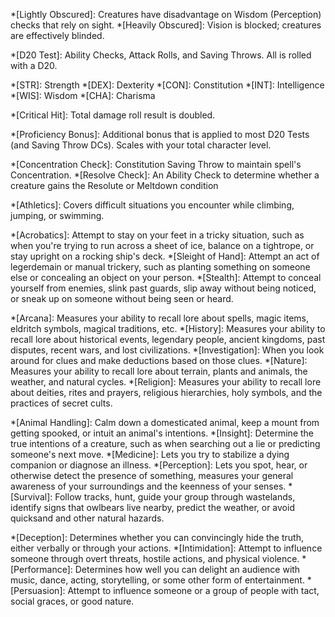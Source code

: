 *[Lightly Obscured]: Creatures have disadvantage on Wisdom (Perception) checks that rely on sight.
*[Heavily Obscured]: Vision is blocked; creatures are effectively blinded.

*[D20 Test]: Ability Checks, Attack Rolls, and Saving Throws. All is rolled with a D20.

*[STR]:	Strength
*[DEX]:	Dexterity
*[CON]:	Constitution
*[INT]:	Intelligence
*[WIS]:	Wisdom
*[CHA]:	Charisma

*[Critical Hit]: Total damage roll result is doubled.

*[Proficiency Bonus]: Additional bonus that is applied to most D20 Tests (and Saving Throw DCs). Scales with your total character level. 

*[Concentration Check]: Constitution Saving Throw to maintain spell's Concentration.
*[Resolve Check]: An Ability Check to determine whether a creature gains the Resolute or Meltdown condition

*[Athletics]: Covers difficult situations you encounter while climbing, jumping, or swimming.

*[Acrobatics]: Attempt to stay on your feet in a tricky situation, such as when you're trying to run across a sheet of ice, balance on a tightrope, or stay upright on a rocking ship's deck.
*[Sleight of Hand]: Attempt an act of legerdemain or manual trickery, such as planting something on someone else or concealing an object on your person.
*[Stealth]: Attempt to conceal yourself from enemies, slink past guards, slip away without being noticed, or sneak up on someone without being seen or heard.

*[Arcana]: Measures your ability to recall lore about spells, magic items, eldritch symbols, magical traditions, etc.
*[History]: Measures your ability to recall lore about historical events, legendary people, ancient kingdoms, past disputes, recent wars, and lost civilizations.
*[Investigation]: When you look around for clues and make deductions based on those clues.
*[Nature]: Measures your ability to recall lore about terrain, plants and animals, the weather, and natural cycles.
*[Religion]: Measures your ability to recall lore about deities, rites and prayers, religious hierarchies, holy symbols, and the practices of secret cults.

*[Animal Handling]: Calm down a domesticated animal, keep a mount from getting spooked, or intuit an animal's intentions.
*[Insight]: Determine the true intentions of a creature, such as when searching out a lie or predicting someone's next move. 
*[Medicine]: Lets you try to stabilize a dying companion or diagnose an illness.
*[Perception]: Lets you spot, hear, or otherwise detect the presence of something, measures your general awareness of your surroundings and the keenness of your senses.
*[Survival]: Follow tracks, hunt, guide your group through wastelands, identify signs that owlbears live nearby, predict the weather, or avoid quicksand and other natural hazards.

*[Deception]: Determines whether you can convincingly hide the truth, either verbally or through your actions.
*[Intimidation]: Attempt to influence someone through overt threats, hostile actions, and physical violence.
*[Performance]: Determines how well you can delight an audience with music, dance, acting, storytelling, or some other form of entertainment.
*[Persuasion]: Attempt to influence someone or a group of people with tact, social graces, or good nature.

